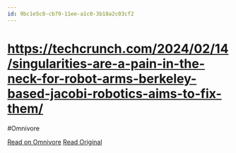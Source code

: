 ```yaml
---
id: 9bc1e5c8-cb79-11ee-a1c0-3b18a2c03cf2
---
```


# https://techcrunch.com/2024/02/14/singularities-are-a-pain-in-the-neck-for-robot-arms-berkeley-based-jacobi-robotics-aims-to-fix-them/
#Omnivore

[Read on Omnivore](https://omnivore.app/me/https-techcrunch-com-2024-02-14-singularities-are-a-pain-in-the--18da95b8d4c)
[Read Original](https://techcrunch.com/2024/02/14/singularities-are-a-pain-in-the-neck-for-robot-arms-berkeley-based-jacobi-robotics-aims-to-fix-them/)


